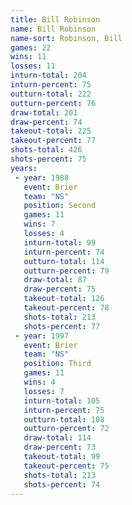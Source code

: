 ```yaml
---
title: Bill Robinson
name: Bill Robinson
name-sort: Robinson, Bill
games: 22
wins: 11
losses: 11
inturn-total: 204
inturn-percent: 75
outturn-total: 222
outturn-percent: 76
draw-total: 201
draw-percent: 74
takeout-total: 225
takeout-percent: 77
shots-total: 426
shots-percent: 75
years:
 - year: 1988
   event: Brier
   team: "NS"
   position: Second
   games: 11
   wins: 7
   losses: 4
   inturn-total: 99
   inturn-percent: 74
   outturn-total: 114
   outturn-percent: 79
   draw-total: 87
   draw-percent: 75
   takeout-total: 126
   takeout-percent: 78
   shots-total: 213
   shots-percent: 77
 - year: 1997
   event: Brier
   team: "NS"
   position: Third
   games: 11
   wins: 4
   losses: 7
   inturn-total: 105
   inturn-percent: 75
   outturn-total: 108
   outturn-percent: 72
   draw-total: 114
   draw-percent: 73
   takeout-total: 99
   takeout-percent: 75
   shots-total: 213
   shots-percent: 74
---
```

